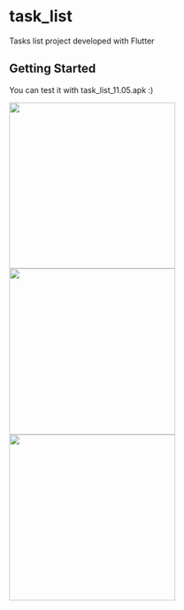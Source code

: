 # task_list

Tasks list project developed with Flutter

## Getting Started
You can test it with task_list_11.05.apk :)

<img src="https://github.com/gokssu/favorite_books/assets/26454080/ebbe3ede-bb85-4b5b-b6e8-7966587df615" width="300">
<img src="https://github.com/gokssu/favorite_books/assets/26454080/1c99be29-7238-469d-aabb-2f9744cfa88b" width="300">
<img src="https://github.com/gokssu/favorite_books/assets/26454080/22abd737-67e3-40bf-bdfc-311eb9953eef" width="300">
